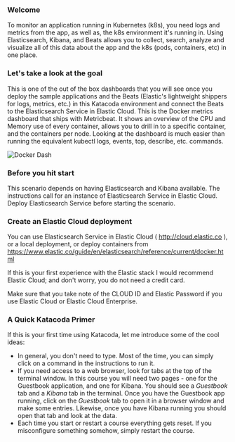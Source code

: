 ### Welcome

To monitor an application running in Kubernetes (k8s), you need logs and metrics from the app, as well as, the k8s environment it's running in. Using Elasticsearch, Kibana, and Beats allows you to collect, search, analyze and visualize all of this data about the app and the k8s (pods, containers, etc) in one place. 

### Let's take a look at the goal
This is one of the out of the box dashboards that you will see once you deploy the sample applications and the Beats (Elastic's lightweight shippers for logs, metrics, etc.) in this Katacoda environment and connect the Beats to the Elasticsearch Service in Elastic Cloud.  This is the Docker metrics dashboard that ships with Metricbeat.  It shows an overview of the CPU and Memory use of every container, allows you to drill in to a specific container, and the containers per node.  Looking at the dashboard is much easier than running the equivalent kubectl logs, events, top, describe, etc. commands.

![Docker Dash](https://user-images.githubusercontent.com/25182304/44353691-c2bb8c00-a475-11e8-8d0e-9578c5c8cc47.png)

### Before you hit start
This scenario depends on having Elasticsearch and Kibana available.  The instructions call for an instance of Elasticsearch Service in Elastic Cloud.  Deploy Elasticsearch Service before starting the scenario.

### Create an Elastic Cloud deployment
You can use Elasticsearch Service in Elastic Cloud ( http://cloud.elastic.co ), or a local deployment, or deploy containers from https://www.elastic.co/guide/en/elasticsearch/reference/current/docker.html

If this is your first experience with the Elastic stack I would recommend Elastic Cloud; and don't worry, you do not need a credit card.

Make sure that you take note of the CLOUD ID and Elastic Password if you use Elastic Cloud or Elastic Cloud Enterprise.

### A Quick Katacoda Primer
If this is your first time using Katacoda, let me introduce some of the cool ideas:

* In general, you don't need to type.  Most of the time, you can simply click on a command in the instructions to run it.
* If you need access to a web browser, look for tabs at the top of the terminal window. In this course you will need two pages - one for the Guestbook application, and one for  Kibana. You should see a *Guestbook* tab and a *Kibana* tab in the terminal.  Once you have the Guestbook app running, click on the *Guestbook* tab to open it in a browser window and make some entries. Likewise, once you have Kibana running you should open that tab and look at the data.
* Each time you start or restart a course everything gets reset. If you misconfigure something somehow, simply restart the course.

